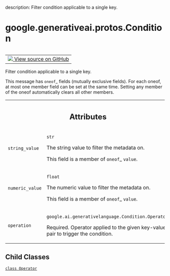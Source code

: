 description: Filter condition applicable to a single key.

<div itemscope itemtype="http://developers.google.com/ReferenceObject">
<meta itemprop="name" content="google.generativeai.protos.Condition" />
<meta itemprop="path" content="Stable" />
<meta itemprop="property" content="Operator"/>
</div>

# google.generativeai.protos.Condition

<!-- Insert buttons and diff -->

<table class="tfo-notebook-buttons tfo-api nocontent" align="left">
<td>
  <a target="_blank" href="https://github.com/googleapis/google-cloud-python/tree/main/packages/google-ai-generativelanguage/google/ai/generativelanguage_v1beta/types/retriever.py#L233-L307">
    <img src="https://www.tensorflow.org/images/GitHub-Mark-32px.png" />
    View source on GitHub
  </a>
</td>
</table>



Filter condition applicable to a single key.

<!-- Placeholder for "Used in" -->

This message has `oneof`_ fields (mutually exclusive fields).
For each oneof, at most one member field can be set at the same time.
Setting any member of the oneof automatically clears all other
members.




<!-- Tabular view -->
 <table class="responsive fixed orange">
<colgroup><col width="214px"><col></colgroup>
<tr><th colspan="2"><h2 class="add-link">Attributes</h2></th></tr>

<tr>
<td>

`string_value`<a id="string_value"></a>

</td>
<td>

`str`

The string value to filter the metadata on.

This field is a member of `oneof`_ ``value``.

</td>
</tr><tr>
<td>

`numeric_value`<a id="numeric_value"></a>

</td>
<td>

`float`

The numeric value to filter the metadata on.

This field is a member of `oneof`_ ``value``.

</td>
</tr><tr>
<td>

`operation`<a id="operation"></a>

</td>
<td>

`google.ai.generativelanguage.Condition.Operator`

Required. Operator applied to the given
key-value pair to trigger the condition.

</td>
</tr>
</table>



## Child Classes
[`class Operator`](../../../google/generativeai/protos/Condition/Operator.md)

